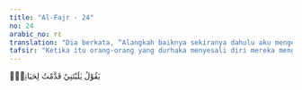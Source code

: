 ```yaml
---
title: "Al-Fajr - 24"
no: 24
arabic_no: ٢٤
translation: "Dia berkata, “Alangkah baiknya sekiranya dahulu aku mengerjakan (kebajikan) untuk hidupku ini.”"
tafsir: "Ketika itu orang-orang yang durhaka menyesali diri mereka mengapa dulu di dunia tidak melakukan sesuatu yang berguna untuk kehidupannya di akhirat."
---
```


يَقُوْلُ يٰلَيْتَنِيْ قَدَّمْتُ لِحَيَاتِيْۚ
